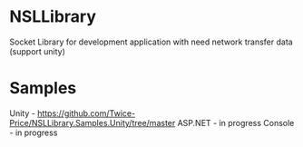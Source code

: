 # NSLLibrary
Socket Library for development application with need network transfer data (support unity)


# Samples
Unity - https://github.com/Twice-Price/NSLLibrary.Samples.Unity/tree/master
ASP.NET - in progress
Console - in progress
